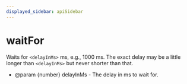 ```yaml
---
displayed_sidebar: apiSidebar
---
```

# waitFor

Waits for `<delayInMs>` ms, e.g., 1000 ms. The exact delay may be a little longer than `<delayInMs>` but never shorter than that.

   * @param {number} delayInMs - The delay in ms to wait for.
